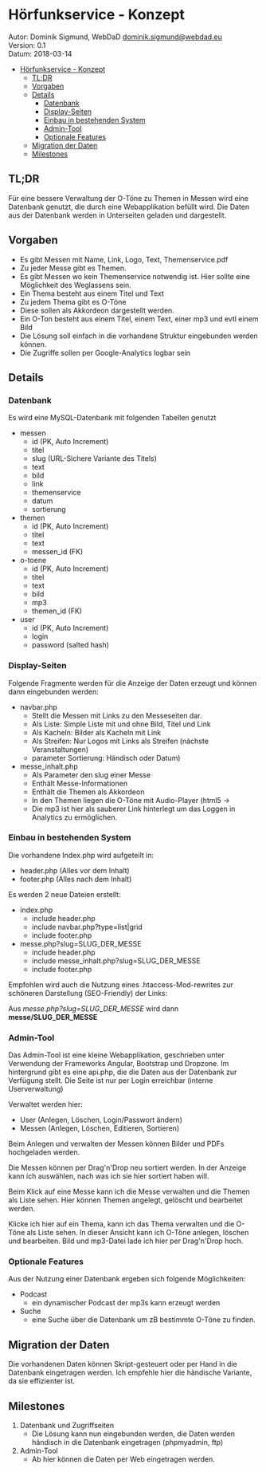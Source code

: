 # Hörfunkservice - Konzept

Autor: Dominik Sigmund, WebDaD <dominik.sigmund@webdad.eu>  
Version: 0.1  
Datum: 2018-03-14  


<!-- TOC -->

- [Hörfunkservice - Konzept](#hörfunkservice---konzept)
  - [TL;DR](#tldr)
  - [Vorgaben](#vorgaben)
  - [Details](#details)
    - [Datenbank](#datenbank)
    - [Display-Seiten](#display-seiten)
    - [Einbau in bestehenden System](#einbau-in-bestehenden-system)
    - [Admin-Tool](#admin-tool)
    - [Optionale Features](#optionale-features)
  - [Migration der Daten](#migration-der-daten)
  - [Milestones](#milestones)

<!-- /TOC -->

## TL;DR

Für eine bessere Verwaltung der O-Töne zu Themen in Messen wird eine Datenbank genutzt, die durch eine Webapplikation befüllt wird. Die Daten aus der Datenbank werden in Unterseiten geladen und dargestellt.

## Vorgaben

* Es gibt Messen mit Name, Link, Logo, Text, Themenservice.pdf
* Zu jeder Messe gibt es Themen.
* Es gibt Messen wo kein Themenservice notwendig ist. Hier sollte eine Möglichkeit des Weglassens sein. 
* Ein Thema besteht aus einem Titel und Text
* Zu jedem Thema gibt es O-Töne
* Diese sollen als Akkordeon dargestellt werden.
* Ein O-Ton besteht aus einem Titel, einem Text, einer mp3 und evtl einem Bild
* Die Lösung soll einfach in die vorhandene Struktur eingebunden werden können.
* Die Zugriffe sollen per Google-Analytics logbar sein

## Details

### Datenbank

Es wird eine MySQL-Datenbank mit folgenden Tabellen genutzt

* messen
	* id (PK, Auto Increment)
	* titel
	* slug (URL-Sichere Variante des Titels)
	* text
	* bild
	* link
	* themenservice
	* datum
	* sortierung
* themen
	* id (PK, Auto Increment)
	* titel
	* text
	* messen_id (FK)
* o-toene
	* id (PK, Auto Increment)
	* titel
	* text
	* bild
	* mp3
	* themen_id (FK)
* user
	* id (PK, Auto Increment)
	* login
	* password (salted hash)

### Display-Seiten

Folgende Fragmente werden für die Anzeige der Daten erzeugt und können dann eingebunden werden:

* navbar.php
	* Stellt die Messen mit Links zu den Messeseiten dar.
	* Als Liste: Simple Liste mit und ohne Bild, Titel und Link
	* Als Kacheln: Bilder als Kacheln mit Link
	* Als Streifen: Nur Logos mit Links als Streifen (nächste Veranstaltungen)
	* parameter Sortierung: Händisch oder Datum)
* messe_inhalt.php
	* Als Parameter den slug einer Messe
	* Enthält Messe-Informationen
	* Enthält die Themen als Akkordeon
	* In den Themen liegen die O-Töne mit Audio-Player (html5 -> <audio>)
	* Die mp3 ist hier als sauberer Link hinterlegt um das Loggen in Analytics zu ermöglichen.

### Einbau in bestehenden System

Die vorhandene Index.php wird aufgeteilt in:  

* header.php (Alles vor dem Inhalt)  
* footer.php (Alles nach dem Inhalt)  

Es werden 2 neue Dateien erstellt:  

* index.php
	* include header.php
	* include navbar.php?type=list|grid
	* include footer.php
* messe.php?slug=SLUG_DER_MESSE
	* include header.php
	* include messe_inhalt.php?slug=SLUG_DER_MESSE
	* include footer.php

Empfohlen wird auch die Nutzung eines .htaccess-Mod-rewrites zur schöneren Darstellung (SEO-Friendly) der Links:

Aus *messe.php?slug=SLUG_DER_MESSE* wird dann **messe/SLUG_DER_MESSE**

### Admin-Tool

Das Admin-Tool ist eine kleine Webapplikation, geschrieben unter Verwendung der Frameworks Angular, Bootstrap und Dropzone.
Im hintergrund gibt es eine api.php, die die Daten aus der Datenbank zur Verfügung stellt.
Die Seite ist nur per Login erreichbar (interne Userverwaltung)

Verwaltet werden hier:
* User (Anlegen, Löschen, Login/Passwort ändern)
* Messen (Anlegen, Löschen, Editieren, Sortieren)

Beim Anlegen und verwalten der Messen können Bilder und PDFs hochgeladen werden.

Die Messen können per Drag'n'Drop neu sortiert werden.
In der Anzeige kann ich auswählen, nach was ich sie hier sortiert haben will.

Beim Klick auf eine Messe kann ich die Messe verwalten und die Themen als Liste sehen.
Hier können Themen angelegt, gelöscht und bearbeitet werden.

Klicke ich hier auf ein Thema, kann ich das Thema verwalten und die O-Töne als Liste sehen.
In dieser Ansicht kann ich O-Töne anlegen, löschen und bearbeiten.
Bild und mp3-Datei lade ich hier per Drag'n'Drop hoch.

### Optionale Features

Aus der Nutzung einer Datenbank ergeben sich folgende Möglichkeiten:

* Podcast
	* ein dynamischer Podcast der mp3s kann erzeugt werden
* Suche
	* eine Suche über die Datenbank um zB bestimmte O-Töne zu finden.


## Migration der Daten

Die vorhandenen Daten können Skript-gesteuert oder per Hand in die Datenbank eingetragen werden.
Ich empfehle hier die händische Variante, da sie effizienter ist.

## Milestones

1. Datenbank und Zugriffseiten
	* Die Lösung kann nun eingebunden werden, die Daten werden händisch in die Datenbank eingetragen (phpmyadmin, ftp)
2. Admin-Tool
	* Ab hier können die Daten per Web eingetragen werden.